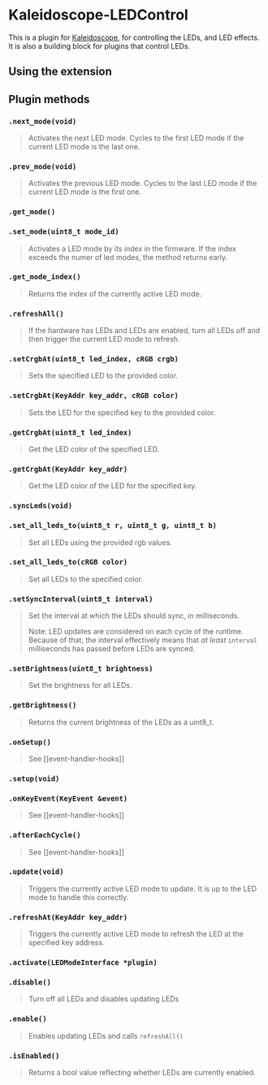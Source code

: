 # Kaleidoscope-LEDControl

This is a plugin for [Kaleidoscope][fw], for controlling the LEDs, and LED
effects. It is also a building block for plugins that control LEDs.

 [fw]: https://github.com/keyboardio/Kaleidoscope

## Using the extension

## Plugin methods

### `.next_mode(void)`

> Activates the next LED mode. Cycles to the first LED mode if the current LED
> mode is the last one.

### `.prev_mode(void)`

> Activates the previous LED mode. Cycles to the last LED mode if the current
> LED mode is the first one.

### `.get_mode()`


### `.set_mode(uint8_t mode_id)`

> Activates a LED mode by its index in the firmware. If the index exceeds the
> numer of led modes, the method returns early.

### `.get_mode_index()`

> Returns the index of the currently active LED mode.

### `.refreshAll()`

> If the hardware has LEDs and LEDs are enabled, turn all LEDs off and then
> trigger the current LED mode to refresh.

### `.setCrgbAt(uint8_t led_index, cRGB crgb)`

> Sets the specified LED to the provided color.

### `.setCrgbAt(KeyAddr key_addr, cRGB color)`

> Sets the LED for the specified key to the provided color.

### `.getCrgbAt(uint8_t led_index)`

> Get the LED color of the specified LED.

### `.getCrgbAt(KeyAddr key_addr)`

> Get the LED color of the LED for the specified key.

### `.syncLeds(void)`


### `.set_all_leds_to(uint8_t r, uint8_t g, uint8_t b)`

> Set all LEDs using the provided rgb values.

### `.set_all_leds_to(cRGB color)`

> Set all LEDs to the specified color.

### `.setSyncInterval(uint8_t interval)`

> Set the interval at which the LEDs should sync, in milliseconds.
>
> Note: LED updates are considered on each cycle of the runtime. Because of
> that, the interval effectively means that _at least_ `interval` milliseconds
> has passed before LEDs are synced.

### `.setBrightness(uint8_t brightness)`

> Set the brightness for all LEDs.

### `.getBrightness()`

> Returns the current brightness of the LEDs as a uint8_t.

### `.onSetup()`

> See [[event-handler-hooks]]

### `.setup(void)`
### `.onKeyEvent(KeyEvent &event)`

> See [[event-handler-hooks]]

### `.afterEachCycle()`

> See [[event-handler-hooks]]

### `.update(void)`

> Triggers the currently active LED mode to update. It is up to the LED mode to
> handle this correctly.

### `.refreshAt(KeyAddr key_addr)`

> Triggers the currently active LED mode to refresh the LED at the specified key
> address.

### `.activate(LEDModeInterface *plugin)`


### `.disable()`

> Turn off all LEDs and disables updating LEDs

### `.enable()`

> Enables updating LEDs and calls `refreshAll()`

### `.isEnabled()`

> Returns a bool value reflecting whether LEDs are currently enabled.
